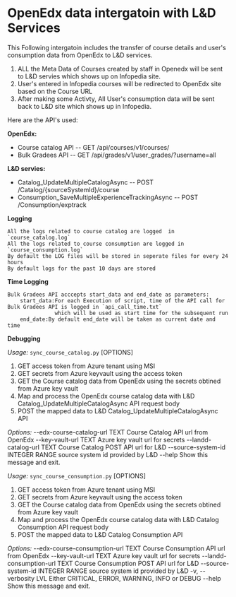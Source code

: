 # OpenEdx data intergatoin with L&D Services

This Following intergatoin includes the transfer of course details and user's consumption data from OpenEdx to L&D services.
1. ALL the Meta Data of Courses created by staff in Openedx will be sent to L&D servies which shows up on Infopedia site.
2. User's entered in Infopedia courses will be redirected to OpenEdx site based on the Course URL
3. After making some Activty, All User's consumption data will be sent back to L&D site which shows up in Infopedia.

Here are the API's used: 

**OpenEdx:**    

  - Course catalog API         -- GET /api/courses/v1/courses/
  - Bulk Gradees API           -- GET /api/grades/v1/user_grades/?username=all


  
**L&D servies:**

  - Catalog_UpdateMultipleCatalogAsync                -- POST /Catalog/{sourceSystemId}/course
  - Consumption_SaveMultipleExperienceTrackingAsync   -- POST /Consumption/exptrack

  
  

**Logging**


    All the logs related to course catalog are logged  in `course_catalog.log`
	All the logs related to course consumption are logged in `course_consumption.log`
	By default the LOG files will be stored in seperate files for every 24 hours
	By default logs for the past 10 days are stored

	
	
	
**Time Logging**


    
    Bulk Gradees API acccepts start_data and end_date as parameters:
        start_data:For each Execution of script, time of the API call for Bulk Gradees API is logged in `api_call_time.txt`
		           which will be used as start time for the subsequent run
        end_date:By default end_date will be taken as current date and time

		
		
		
**Debugging**


*Usage:* `sync_course_catalog.py` [OPTIONS]

  1. GET access token from Azure tenant using MSI 
  2. GET secrets from Azure keyvault using the access token 
  3. GET the Course catalog data from OpenEdx using the secrets obtined from Azure key vault 
  4. Map and process the OpenEdx course catalog data with L&D Catalog_UpdateMultipleCatalogAsync API request body 
  5. POST the mapped data to L&D Catalog_UpdateMultipleCatalogAsync API

*Options:*
  --edx-course-catalog-url TEXT   Course Catalog API url from OpenEdx
  --key-vault-url TEXT            Azure key vault url for secrets
  --landd-catalog-url TEXT        Course Catalog POST API url for L&D
  --source-system-id INTEGER RANGE
                                  source system id provided by L&D
  --help                          Show this message and exit.


  
  
*Usage:* `sync_course_consumption.py` [OPTIONS]

  1. GET access token from Azure tenant using MSI
  2. GET secrets from Azure keyvault using the access token 
  3. GET the Course catalog data from OpenEdx using the secrets obtined from Azure key vault 
  4. Map and process the OpenEdx course catalog data with L&D Catalog Consumption API request body
  5. POST the mapped data to L&D Catalog Consumption API

*Options:*
  --edx-course-consumption-url TEXT
                                  Course Consumption API url from OpenEdx
  --key-vault-url TEXT            Azure key vault url for secrets
  --landd-consumption-url TEXT    Course Consumption POST API url for L&D
  --source-system-id INTEGER RANGE
                                  source system id provided by L&D
  -v, --verbosity LVL             Either CRITICAL, ERROR, WARNING, INFO or
                                  DEBUG
  --help                          Show this message and exit.

	
 
